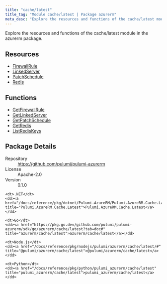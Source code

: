 ```yaml
---
title: "cache/latest"
title_tag: "Module cache/latest | Package azurerm"
meta_desc: "Explore the resources and functions of the cache/latest module in the azurerm package."
---
```


<!-- WARNING: this file was generated by Pulumi Docs Generator. -->
<!-- Do not edit by hand unless you're certain you know what you are doing! -->

Explore the resources and functions of the cache/latest module in the azurerm package.

<h2 id="resources">Resources</h2>
<ul class="api">
    <li><a href="firewallrule" title="FirewallRule"><span class="symbol resource"></span>FirewallRule</a></li>
    <li><a href="linkedserver" title="LinkedServer"><span class="symbol resource"></span>LinkedServer</a></li>
    <li><a href="patchschedule" title="PatchSchedule"><span class="symbol resource"></span>PatchSchedule</a></li>
    <li><a href="redis" title="Redis"><span class="symbol resource"></span>Redis</a></li>
</ul>

<h2 id="functions">Functions</h2>
<ul class="api">
    <li><a href="getfirewallrule" title="GetFirewallRule"><span class="symbol function"></span>GetFirewallRule</a></li>
    <li><a href="getlinkedserver" title="GetLinkedServer"><span class="symbol function"></span>GetLinkedServer</a></li>
    <li><a href="getpatchschedule" title="GetPatchSchedule"><span class="symbol function"></span>GetPatchSchedule</a></li>
    <li><a href="getredis" title="GetRedis"><span class="symbol function"></span>GetRedis</a></li>
    <li><a href="listrediskeys" title="ListRedisKeys"><span class="symbol function"></span>ListRedisKeys</a></li>
</ul>

<h2 id="package-details">Package Details</h2>
<dl class="package-details">
	<dt>Repository</dt>
	<dd><a href="https://github.com/pulumi/pulumi-azurerm">https://github.com/pulumi/pulumi-azurerm</a></dd>
	<dt>License</dt>
	<dd>Apache-2.0</dd>
	<dt>Version</dt>
	<dd>0.1.0</dd>
</dl>



<dl class="tabular">

    <dt>.NET</dt>
    <dd><a href="/docs/reference/pkg/dotnet/Pulumi.AzureRM/Pulumi.AzureRM.Cache.Latest.html" title="Pulumi.AzureRM.Cache.Latest">Pulumi.AzureRM.Cache.Latest</a></dd>

    <dt>Go</dt>
    <dd><a href="https://pkg.go.dev/github.com/pulumi/pulumi-azurerm/sdk/go/azurerm/cache/latest?tab=doc#" title="azurerm/cache/latest">azurerm/cache/latest</a></dd>

    <dt>Node.js</dt>
    <dd><a href="/docs/reference/pkg/nodejs/pulumi/azurerm/cache/latest/#" title="@pulumi/azurerm/cache/latest">@pulumi/azurerm/cache/latest</a></dd>

    <dt>Python</dt>
    <dd><a href="/docs/reference/pkg/python/pulumi_azurerm/cache/latest" title="pulumi_azurerm/cache/latest">pulumi_azurerm/cache/latest</a></dd>

</dl>

